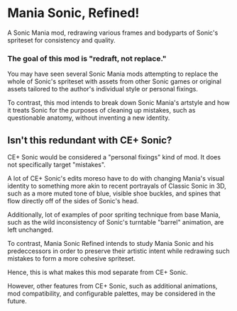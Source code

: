 # Mania Sonic, Refined!

A Sonic Mania mod, redrawing various frames and bodyparts of Sonic's spriteset for consistency and quality.

### The goal of this mod is "redraft, not replace."

You may have seen several Sonic Mania mods attempting to replace the whole of Sonic's spriteset with assets from other Sonic games or original assets tailored to the author's individual style or personal fixings.

To contrast, this mod intends to break down Sonic Mania's artstyle and how it treats Sonic for the purposes of cleaning up mistakes, such as questionable anatomy, without inventing a new identity.

## Isn't this redundant with CE+ Sonic?

CE+ Sonic would be considered a "personal fixings" kind of mod. It does not specifically target "mistakes".

A lot of CE+ Sonic's edits moreso have to do with changing Mania's visual identity to something more akin to recent portrayals of Classic Sonic in 3D, such as a more muted tone of blue, visible shoe buckles, and spines that flow directly off of the sides of Sonic's head. 

Additionally, lot of examples of poor spriting technique from base Mania, such as the wild inconsistency of Sonic's turntable "barrel" animation, are left unchanged.

To contrast, Mania Sonic Refined intends to study Mania Sonic and his predeccessors in order to preserve their artistic intent while redrawing such mistakes to form a more cohesive spriteset.

Hence, this is what makes this mod separate from CE+ Sonic.

However, other features from CE+ Sonic, such as additional animations, mod compatibility, and configurable palettes, may be considered in the future.
